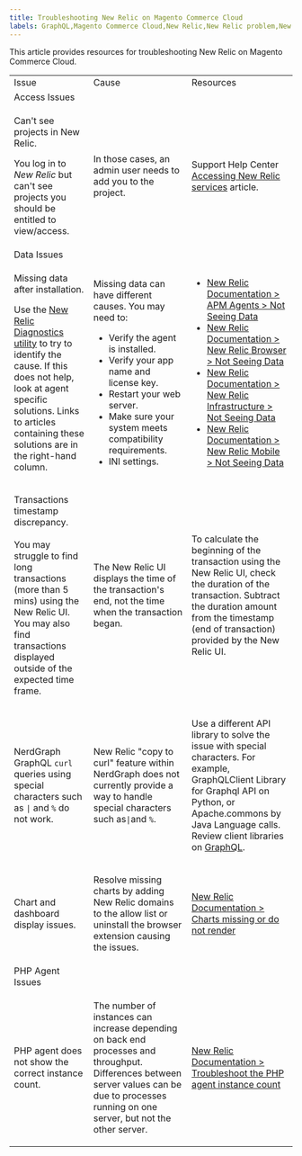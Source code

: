 ```yaml
---
title: Troubleshooting New Relic on Magento Commerce Cloud
labels: GraphQL,Magento Commerce Cloud,New Relic,New Relic problem,New Relic troubleshooting,PHP,accessing New Relic,display,how to,troubleshoot
---
```


This article provides resources for troubleshooting New Relic on Magento Commerce Cloud.

<table>
<tbody>
<tr>
<td>Issue </td>
<td>Cause</td>
<td>Resources</td>
</tr>
<tr>
<td>Access Issues</td>
</tr>
<tr>
<td>
<p>Can't see projects in New Relic.</p>
<p>You log in to <em>New Relic</em> but can't see projects you should be entitled to view/access. </p>
</td>
<td>
<p>In those cases, an admin user needs to add you to the project.</p>
</td>
<td>
<p>Support Help Center <a href="https://support.magento.com/hc/en-us/articles/360039127712">Accessing New Relic services</a> article.</p>
</td>
</tr>
<tr>
<td>Data Issues</td>
</tr>
<tr>
<td>
<p>Missing data after installation.</p>
<p>Use the <a href="https://docs.newrelic.com/docs/agents/manage-apm-agents/troubleshooting/new-relic-diagnostics">New Relic Diagnostics utility</a> to try to identify the cause. If this does not help, look at agent specific solutions. Links to articles containing these solutions are in the right-hand column.</p>
</td>
<td>
<p>Missing data can have different causes. You may need to:</p>
<ul>
<li>Verify the agent is installed.</li>
<li>Verify your app name and license key.</li>
<li>Restart your web server.</li>
<li>Make sure your system meets compatibility requirements.</li>
<li>INI settings.</li>
</ul>
</td>
<td>
<ul>
<li><a href="https://docs.newrelic.com/docs/agents/manage-apm-agents/troubleshooting/not-seeing-data#apm-agents">New Relic Documentation > APM Agents > Not Seeing Data</a></li>
<li><a href="https://docs.newrelic.com/docs/agents/manage-apm-agents/troubleshooting/not-seeing-data#browser-agent">New Relic Documentation > New Relic Browser > Not Seeing Data</a></li>
<li><a href="https://docs.newrelic.com/docs/agents/manage-apm-agents/troubleshooting/not-seeing-data#infrastructure-agents">New Relic Documentation > New Relic Infrastructure > Not Seeing Data</a></li>
<li><a href="https://docs.newrelic.com/docs/agents/manage-apm-agents/troubleshooting/not-seeing-data#mobile-agents">New Relic Documentation > New Relic Mobile > Not Seeing Data</a></li>
</ul>
</td>
</tr>
<tr>
<td>
<p>Transactions timestamp discrepancy.<br/><br/>You may struggle to find long transactions (more than 5 mins) using the New Relic UI. You may also find transactions displayed outside of the expected time frame. </p>
</td>
<td>
<p>The New Relic UI displays the time of the transaction's end, not the time when the transaction began. </p>
</td>
<td>
<p>To calculate the beginning of the transaction using the New Relic UI, check the duration of the transaction. Subtract the duration amount from the timestamp (end of transaction) provided by the New Relic UI. </p>
</td>
</tr>
<tr>
<td>
<p> NerdGraph GraphQL <code>curl</code> queries using special characters such as <code>|</code> and <code>%</code> do not work.</p>
</td>
<td>
<p>New Relic "copy to curl" feature within NerdGraph does not currently provide a way to handle special characters such as<code>|</code>and <code>%</code>.</p>
</td>
<td>
<p>Use a different API library to solve the issue with special characters. For example, GraphQLClient Library for Graphql API on Python, or Apache.commons by Java Language calls. Review client libraries on <a href="https://graphql.org/code/">GraphQL</a>.</p>
</td>
</tr>
<tr>
<td>
<p>Chart and dashboard display issues. </p>
</td>
<td>
<p>Resolve missing charts by adding New Relic domains to the allow list or uninstall the browser extension causing the issues. </p>
</td>
<td>
<p><a href="https://docs.newrelic.com/docs/apm/new-relic-apm/troubleshooting/charts-missing-or-do-not-render">New Relic Documentation > Charts missing or do not render</a> </p>
</td>
</tr>
<tr>
<td>PHP Agent Issues</td>
</tr>
<tr>
<td>
<p>PHP agent does not show the correct instance count.</p>
</td>
<td>
<p>The number of instances can increase depending on back end processes and throughput. Differences between server values can be due to processes running on one server, but not the other server. </p>
</td>
<td>
<p><a href="https://docs.newrelic.com/docs/agents/php-agent/troubleshooting/troubleshoot-php-agent-instance-count">New Relic Documentation > Troubleshoot the PHP agent instance count</a><br/> </p>
</td>
</tr>
</tbody>
</table>